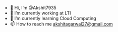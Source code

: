 - 👋 Hi, I’m @Akshit7935
- 🔭 I’m currently working at LTI
- 🌱 I’m currently learning Cloud Computing
- 📫 How to reach me akshitagarwal27@gmail.com

<!---
Akshit7935/Akshit7935 is a ✨ special ✨ repository because its `README.md` (this file) appears on your GitHub profile.
You can click the Preview link to take a look at your changes.
--->
